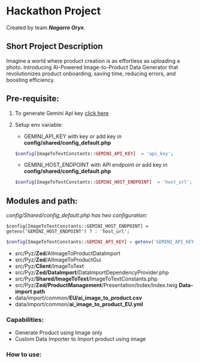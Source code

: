 # Hackathon Project
Created by team ***Nagarro Oryx***.

## Short Project Description
Imagine a world where product creation is as effortless as uploading a photo. Introducing AI-Powered Image-to-Product Data Generator that revolutionizes product onboarding, saving time, reducing errors, and boosting efficiency.


## Pre-requisite:
1. To generate Gemini Api key [click here](https://aistudio.google.com/app/apikey)
2. Setup env variable: 

	- GEMINI_API_KEY with key or add key in **config/shared/config_default.php** 
	```php
	$config[ImageToTextConstants::GEMINI_API_KEY]  = 'api_key';
	```
	
	- GEMINI_HOST_ENDPOINT with API endpoint or add key in **config/shared/config_default.php** 
    
    ```php
    $config[ImageToTextConstants::GEMINI_HOST_ENDPOINT]  = 'host_url';
	```

## Modules and path:

  *config/Shared/config_default.php has two configuration:*
   
    $config[ImageToTextConstants::GEMINI_HOST_ENDPOINT] = getenv('GEMINI_HOST_ENDPOINT') ? : 'host_url';
```php
$config[ImageToTextConstants::GEMINI_API_KEY] = getenv('GEMINI_API_KEY') ? : 'api_key';
```

- src/Pyz/**Zed**/AIImageToProductDataImport
- src/Pyz/**Zed**/AIImageToProductGui
- src/Pyz/**Client**/ImageToText
- src/Pyz/**Zed/DataImport**/DataImportDependencyProvider.php
- src/Pyz/**Shared/ImageToText**/ImageToTextConstants.php
- src/Pyz/**Zed/ProductManagement**/Presentation/Index/index.twig
**Data-import path**
- data/import/common/**EU/ai_image_to_product.csv**
- data/import/common/**ai_image_to_product_EU.yml**

### Capabilities:

- Generate Product using Image only
- Custom Data Importer to Import product using image

### How to use:
